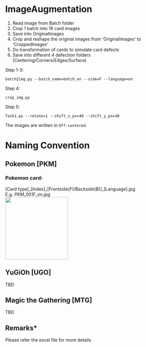 # ImageAugmentation
  1. Read image from Batch folder
  2. Crop 1 batch into 16 card images
  3. Save into OriginalImages
  4. Crop and reshape the original images from 'OriginalImages' to 'CroppedImages'
  5. Do transformation of cards to simulate card defects
  6. Save into different 4 defection folders (Centering/Corners/Edges/Surface)
  
  Step 1-3:
  ```
  batch2img.py --batch_name=batch_en --side=F --language=en
  ```
  Step 4:
  ```
  crop_img.py
  ```
  Step 5:
  ```
  Task1.py --rotate=1 --shift_x_px=40 --shift_y_px=40
  ```
  The images are written in `Off-centered`.

  


# Naming Convention
## Pokemon [PKM]
### Pokemon card:<br /> 
[Card type]\_[Index]\_[Frontside(F)/Backside(B)]\_[Language].jpg<br />
E.g. *PKM_001F_en.jpg<br />*
<img src="https://tcg.pokemon.com/assets/img/expansions/sword-shield/cards/en-us/SWSH1_24-2x.jpg" width="200" /><br />

## YuGiOh [UGO]
TBD
## Magic the Gathering [MTG]
TBD<br />
## Remarks*
Please refer the excel file for more details
